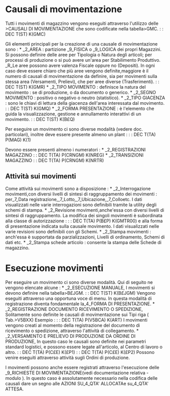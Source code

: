 # Causali di movimentazione
Tutti i movimenti di magazzino vengono eseguiti attraverso l'utilizzo delle >CAUSALI DI MOVIMENTAZIONE che sono codificate nella tabella>GMC.
  :  : DEC T(ST) K(GMC)

Gli elementi principali per la creazione di una causale di movimentazione sono : 
 \* _2_AREA :  partizione _9_FISICA o _9_LOGICA dei propri  Magazzini. Si possono definire delle aree per Tipologia o Natura degli articoli; per processi di produzione o si può avere un'area per Stabilimento Produttivo. _R_Le aree possono avere valenza Fiscale oppure no (Depositi). In ogni caso  deve essere chiaro che più aree vengono definite,maggiore è il numero di causali di movimentazione da definire, sia per movimenti sulla stessa area (Versamenti, Prelievi), che per aree diverse (Trasferimenti).
 :  : DEC T(ST) K(GMR)
 \* _2_TIPO MOVIMENTO :  definisce la natura del movimento :  se di produzione, o da documento o generico.
 \* _2_SEGNO MOVIMENTO :  positivo o negativo o neutro (statistico).
 \* _2_TIPO GIACENZA :  sono le chiavi di lettura della giacenza dell'area interessata dal movimento.
  :  : DEC T(ST) K(GMQ)
 \* _2_FORMA PRESENTAZIONE : è l'elemento che guida la visualizzazione, gestione e annullamento interattivi di un movimento.
 :  : DEC T(ST) K(B£Q)

Per eseguire un movimento ci sono diverse modalità (vedere doc. particolari), inoltre deve essere presente almeno un plant : 
 :  : DEC T(TA) P(MAG) K(1)

Devono essere presenti almeno i numeratori : 
 \* _2_REGISTRAZIONI MAGAZZINO
 :  : DEC T(TA) P(CRNGM) K(NREG)
 \* _2_TRANSIZIONI   MAGAZZINO
 :  : DEC T(TA) P(CRNGM) K(NRTR)

## Attività sui movimenti
Come attività sui movimenti sono a disposizione : 
 \* _2_Interrogazione movimenti,con diversi livelli di sintesi di raggruppamento dei movimenti :  per_7_Data registrazione,_7_Lotto,_7_Ubicazione,_7_Colloetc.
I dati visualizzati nelle varie interrogazioni sono definibili tramite la utility degli schemi di stampa.
 \* _2_Revisione movimenti,anche'essa con diversi livelli di sintesi di raggruppamento.  La  modifica  dei singoli movimenti è subordinata alla classe di autorizzazione : 
  :  : DEC T(TA) P(B£P) K(GMTR00)
e alla forma di presentazione indicata sulla causale movimento. I dati visualizzati nelle varie revisioni sono definibili con gli Schemi.
 \* _2_Stampa movimenti :  anch'essa è supportata da parzializzazioni, Livelli di ordinamento, Schemi di dati etc.
 \* _2_Stampa schede articolo  :  consente la stampa delle Schede di magazzino.

# Esecuzione movimenti
Per eseguire un movimento ci sono diverse modalità. Qui di seguito ne vengono elencate alcune : 
 \* _2_ESECUZIONE MANUALE, I movimenti si devono definire nella tabella>B£JGM.
  :  : DEC T(ST) K(B£JGM)
Vengono eseguiti attraverso una opportuna voce di menu. In questa modalità di registrazione diventa fondamentale la_4_FORMA DI PRESENTAZIONE.
 \* _2_REGISTRAZIONE DOCUMENTO RICEVIMENTO O SPEDIZIONE, Solitamente sono definite le causali di movimentazione sui Tipi riga ( Tab.>V5BXX)
 Esempio : 
  :  : DEC T(TA) P(V5BCA) K(ART)
 I movimenti vengono creati al momento della registrazione del  documento di ricevimento o spedizione, attraverso l'attività di collegamento.
 \* _2_VERSAMENTO E PRELIEVO DI PRODUZIONE DA ORDINE DI PRODUZIONE, In questo caso le causali sono definite nei parametri standard logistici, e possono essere legate all'articolo, al Centro di lavoro o altro.
 :  : DEC T(TA) P(C£E) K(£P1)
 :  : DEC T(TA) P(C£E) K(£P2)
Possono venire eseguiti attraverso attività sugli Ordini di produzione.

I movimenti possono anche essere  registrati attraverso  l'esecuzione  delle _9_RICHIESTE DI MOVIMENTAZIONE(vedi documentazione relativa - modulo ).
In questo caso è assolutamente necessario nella codifica delle  causali dare un segno alle AZIONI SU_4_QTA' ALLOCATAe su_4_QTA' ATTESA.
